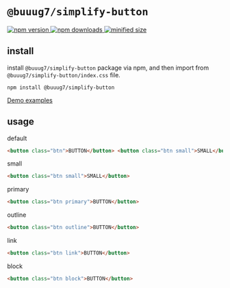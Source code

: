 # `@buuug7/simplify-button`

 <p>
    <a href="https://www.npmjs.com/package/@buuug7/simplify-button?minimal=true">
        <img src="https://img.shields.io/npm/v/@buuug7/simplify-button.svg" alt="npm version">
  	</a>
  	<a href="https://npmcharts.com/compare/@buuug7/simplify-button?minimal=true">
  	    <img src="https://img.shields.io/npm/dm/@buuug7/simplify-button.svg" alt="npm downloads"> 
  	</a>
  	<a href="#">
  	   <img src="https://img.shields.io/bundlephobia/min/@buuug7/simplify-button.svg" alt="minified size"/>
  	</a>
 </p>

## install

install `@buuug7/simplify-button` package via npm, and then import from `@buuug7/simplify-button/index.css` file.

```
npm install @buuug7/simplify-button
```

[Demo examples](https://buuug7.github.io/simplify/button/index.html)

## usage

default

```html
<button class="btn">BUTTON</button> <button class="btn small">SMALL</button>
```

small

```html
<button class="btn small">SMALL</button>
```

primary

```html
<button class="btn primary">BUTTON</button>
```

outline

```html
<button class="btn outline">BUTTON</button>
```

link

```html
<button class="btn link">BUTTON</button>
```

block

```html
<button class="btn block">BUTTON</button>
```
